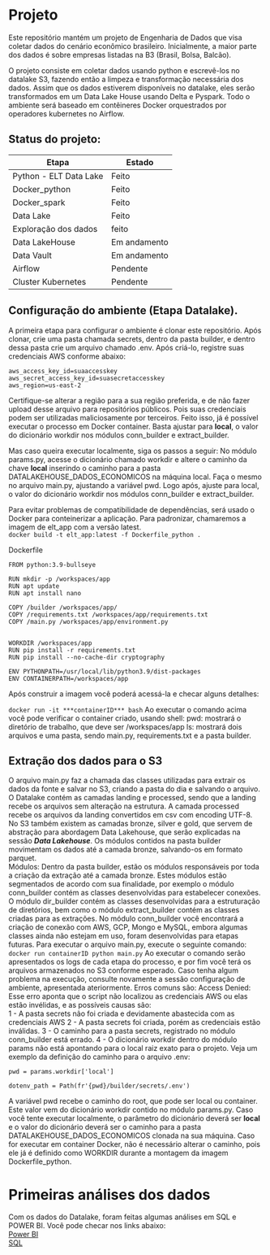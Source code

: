 # Projeto
Este repositório mantém um projeto de Engenharia de Dados que visa coletar dados do cenário econômico brasileiro. Inicialmente, a maior parte dos dados é sobre empresas listadas na B3 (Brasil, Bolsa, Balcão).

O projeto consiste em coletar dados usando python e escrevê-los no datalake S3, fazendo então a limpeza e transformação necessária dos dados. Assim que os dados estiverem disponíveis no datalake, eles serão transformados em um Data Lake House usando Delta e Pyspark. Todo o ambiente será baseado em contêineres Docker orquestrados por operadores kubernetes no Airflow.

## Status do projeto:
| Etapa | Estado |
| ------| ------ |
| Python - ELT Data Lake | Feito |
| Docker_python | Feito |
| Docker_spark | Feito |
| Data Lake | Feito |
| Exploração dos dados | feito |
| Data LakeHouse | Em andamento |
| Data Vault | Em andamento |
| Airflow | Pendente |
| Cluster Kubernetes | Pendente |

## Configuração do ambiente (Etapa Datalake).
A primeira etapa para configurar o ambiente é clonar este repositório.
Após clonar, crie uma pasta chamada secrets, dentro da pasta builder, e dentro dessa pasta crie um arquivo chamado .env. Após criá-lo, registre suas credenciais AWS conforme abaixo:
```
aws_access_key_id=suaaccesskey
aws_secret_access_key_id=suasecretaccesskey
aws_region=us-east-2
```
Certifique-se alterar a região para a sua região preferida, e de não fazer upload desse arquivo para repositórios públicos. Pois suas credenciais podem ser utilizadas maliciosamente por terceiros.
Feito isso, já é possível executar o processo em Docker container. Basta ajustar para **local**, o valor do dicionário workdir nos módulos conn_builder e extract_builder.

Mas caso queira executar localmente, siga os passos a seguir:
No módulo params.py, acesse o dicionário chamado workdir e altere o caminho da chave **local** inserindo o caminho para a pasta DATALAKEHOUSE_DADOS_ECONOMICOS na máquina local. Faça o mesmo no arquivo main.py, ajustando a variável pwd.
Logo após, ajuste para local, o valor do dicionário workdir nos módulos conn_builder e extract_builder.




Para evitar problemas de compatibilidade de dependências, será usado o Docker para conteinerizar a aplicação.
Para padronizar, chamaremos a imagem de elt_app com a versão latest. <br>
```docker build -t elt_app:latest -f Dockerfile_python . ```

Dockerfile
``` 
FROM python:3.9-bullseye

RUN mkdir -p /workspaces/app
RUN apt update 
RUN apt install nano

COPY /builder /workspaces/app/
COPY /requirements.txt /workspaces/app/requirements.txt
COPY /main.py /workspaces/app/environment.py


WORKDIR /workspaces/app
RUN pip install -r requirements.txt
RUN pip install --no-cache-dir cryptography

ENV PYTHONPATH=/usr/local/lib/python3.9/dist-packages
ENV CONTAINERPATH=/workspaces/app 
```

Após construir a imagem você poderá acessá-la e checar alguns detalhes:

``` docker run -it ***containerID*** bash ```
Ao executar o comando acima você pode verificar o container criado, usando shell:
pwd: mostrará o diretório de trabalho, que deve ser /workspaces/app
ls: mostrará dois arquivos e uma pasta, sendo main.py, requirements.txt e a pasta builder.

## Extração dos dados para o S3
O arquivo main.py faz a chamada das classes utilizadas para extrair os dados da fonte e salvar no S3, criando a pasta do dia e salvando o arquivo. <br>
O Datalake contém as camadas landing e processed, sendo que a landing recebe os arquivos sem alteração na estrutura. A camada processed recebe os arquivos da landing convertidos em csv com encoding UTF-8. <br>
No S3 também existem as camadas bronze, silver e gold, que servem de abstração para abordagem Data Lakehouse, que serão explicadas na sessão ***Data Lakehouse***. Os módulos contidos na pasta builder movimentam os dados até a camada bronze, salvando-os em formato parquet. <br>
Módulos:
Dentro da pasta builder, estão os módulos responsáveis por toda a criação da extração até a camada bronze. Estes módulos estão segmentados de acordo com sua finalidade, por exemplo o módulo conn_builder contém as classes desenvolvidas para estabelecer conexões. O módulo dir_builder contém as classes desenvolvidas para a estruturação de diretórios, bem como o módulo extract_builder contém as classes criadas para as extrações. 
No módulo conn_builder você encontrará a criação de conexão com AWS, GCP, Mongo e MySQL, embora algumas classes ainda não estejam em uso, foram desenvolvidas para etapas futuras.
Para executar o arquivo main.py, execute o seguinte comando: <br>
``` docker run containerID python main.py ```
Ao executar o comando serão apresentados os logs de cada etapa do processo, e por fim você terá os arquivos armazenados no S3 conforme esperado. Caso tenha algum problema na execução, consulte novamente a sessão configuração de ambiente, apresentada ateriormente. Erros comuns são:
Access Denied: Esse erro aponta que o script não localizou as credenciais AWS ou elas estão invélidas, e as possíveis causas são: <br>
1 - A pasta secrets não foi criada e devidamente abastecida com as credenciais AWS
2 - A pasta secrets foi criada, porém as credenciais estão inválidas.
3 - O caminho para a pasta secrets, registrado no módulo conn_builder está errado.
4 - O dicionário workdir dentro do módulo params não está apontando para o local raiz exato para o projeto. Veja um exemplo da definição do caminho para o arquivo .env:
```
pwd = params.workdir['local']

dotenv_path = Path(fr'{pwd}/builder/secrets/.env')
```
A variável pwd recebe o caminho do root, que pode ser local ou container. Este valor vem do dicionário workdir contido no módulo params.py. Caso você tente executar localmente, o parâmetro do dicionário deverá ser **local** e o valor do dicionário deverá ser o caminho para a pasta DATALAKEHOUSE_DADOS_ECONOMICOS clonada na sua máquina.
Caso for executar em container Docker, não é necessário alterar o caminho, pois ele já é definido como WORKDIR durante a montagem da imagem Dockerfile_python. 

# Primeiras análises dos dados
Com os dados do Datalake, foram feitas algumas análises em SQL e POWER BI. Você pode checar nos links abaixo: <br>
[Power BI](https://github.com/josecarlos-dataengineer/DataLakehouse_Dados_Economicos/blob/main/SQL/Analise.md#power-bi) <br>
[SQL](https://github.com/josecarlos-dataengineer/DataLakehouse_Dados_Economicos/blob/main/SQL/Analise.md#cria%C3%A7%C3%A3o-da-tabela-obt_b3)





